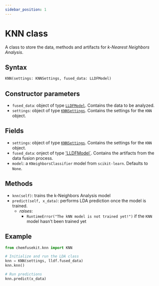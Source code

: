 ```yaml
---
sidebar_position: 1
---
```


# KNN class

A class to store the data, methods and artifacts for _k-Nearest Neighbors Analysis_.

## Syntax

```python
KNN(settings: KNNSettings, fused_data: LLDFModel)
```

## Constructor parameters

- `fused_data`: object of type [`LLDFModel`](../lldf/lldfmodel.md). Contains the data to be analyzed.
- `settings`: object of type [`KNNSettings`](knnsettings.md). Contains the settings for
  the `KNN` object.

## Fields

- `settings`: object of type [`KNNSettings`](/tesi/docs/knn/knnsettings). Contains the settings for
  the `KNN` object. 
- `fused_data`: onject of type ['LLDFModel`](/tesi/docs/lldf/lldfmodel). Contains the
  artifacts from the data fusion process.
- `model`: a `KNeighborsClassifier` model from `scikit-learn`. Defaults to `None`.

## Methods

- `knn(self)`: trains the k-Neighbors Analysis model
- `predict(self, x_data)`: performs LDA prediction once the model is trained.
  - *raises*:
    - `RuntimeError("The kNN model is not trained yet!")` if the `KNN` model hasn't been trained yet

## Example

```python
from chemfusekit.knn import KNN

# Initialize and run the LDA class
knn = KNN(settings, lldf.fused_data)
knn.knn()

# Run predictions
knn.predict(x_data)
```